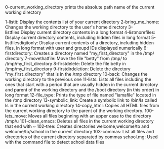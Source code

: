 0-current_working_directory prints the absolute path name of the current working directory 


1-listit: Display the contents list of your current directory 
2-bring_me_home: Changes the working directory to the user's home directory 
3-listfiles:Display current directory contents in a long format
4-listmorefiles: Display current directory contents, including hidden files in long format
5-listfilesdigitonly: Display current contents of a directory, including hidden files, in long format with user and groupd IDs displayed numerically 6-firstdirectory: Creates a directory named "my_first_directory" in the /tmp/ directory
7-movethatfile: Move the file "betty" from /tmp/ to /tmp/my_first_directory 
8-firstdelete: Delete the file betty in /tmp/my_first_directory 
9-firstdirdeletion: Delete the directory "my_first_directory" that is in the /tmp directory 
10-back: Changes the working directory to the previous one 
11-lists: Lists all files including the ones that start with a period that are usually hidden in the current directory and parent of the working directory and the /boot directory (in this order) in long format 
12-file_type: Prints the type of file named "iamafile" located in the /tmp directory 
13-symbolic_link: Create a symbolic link to /bin/ls called ls in the current working directory 
14-copy_html: Copies all HTML files from the current working directory to the parent of the working directory.
100-lets_move: Moves all files beginning with an upper case to the directory /tmp/u 
101-clean_emacs: Deletes all files in the current working directory that end with ~
102-tree: Creates directories welcome,welcome/to and welcome/to/school in the current directory 
103-commas: List all files and directories of the current directory separated by commas school.mg: Used with the command file to detect school data files
